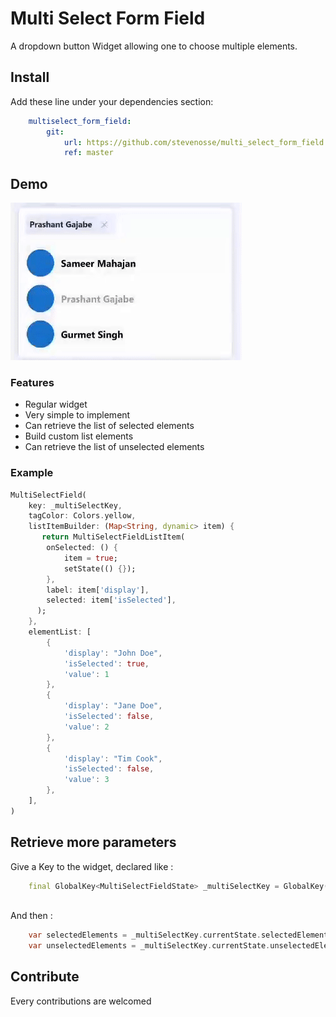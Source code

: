 # Multi Select Form Field

A dropdown button Widget allowing one to choose multiple elements.

## Install

Add these line under your dependencies section:

```yaml
    multiselect_form_field:
        git:
            url: https://github.com/stevenosse/multi_select_form_field.git
            ref: master
```

## Demo

![alt text](./demo.gif "Demo gif")

### Features
- Regular widget
- Very simple to implement
- Can retrieve the list of selected elements
- Build custom list elements
- Can retrieve the list of unselected elements

### Example

```dart
MultiSelectField(
    key: _multiSelectKey,
    tagColor: Colors.yellow,
    listItemBuilder: (Map<String, dynamic> item) {
       return MultiSelectFieldListItem(
        onSelected: () {
            item = true;
            setState(() {});
        },
        label: item['display'],
        selected: item['isSelected'],
      );
    },
    elementList: [
        {
            'display': "John Doe",
            'isSelected': true,
            'value': 1
        },
        {
            'display': "Jane Doe",
            'isSelected': false,
            'value': 2
        },
        {
            'display': "Tim Cook",
            'isSelected': false,
            'value': 3
        },
    ],  
)
```


## Retrieve more parameters

Give a Key to the widget, declared like : 
```dart
    final GlobalKey<MultiSelectFieldState> _multiSelectKey = GlobalKey();`
    
```

And then : 
```dart
    var selectedElements = _multiSelectKey.currentState.selectedElements; // Retrieve all the selected elements
    var unselectedElements = _multiSelectKey.currentState.unselectedElements; // Retrieve all the unselected elements
```
## Contribute
Every contributions are welcomed